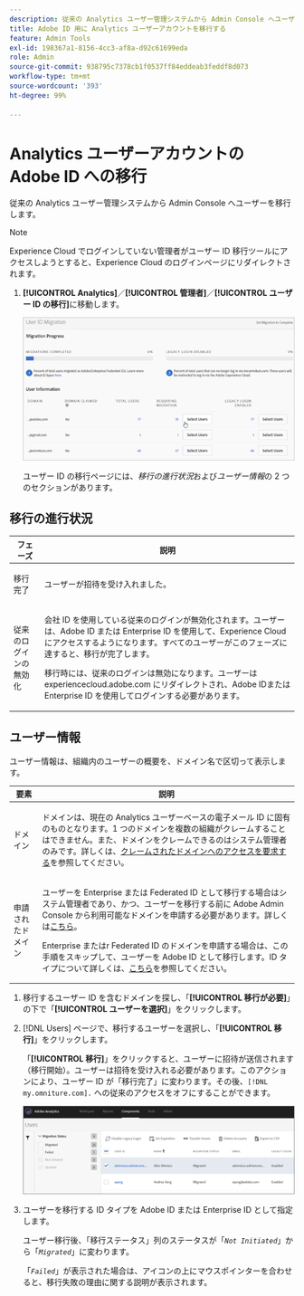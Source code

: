 ```yaml
---
description: 従来の Analytics ユーザー管理システムから Admin Console へユーザーを移行します。
title: Adobe ID 用に Analytics ユーザーアカウントを移行する
feature: Admin Tools
exl-id: 198367a1-8156-4cc3-af8a-d92c61699eda
role: Admin
source-git-commit: 938795c7378cb1f0537ff84eddeab3feddf8d073
workflow-type: tm+mt
source-wordcount: '393'
ht-degree: 99%

---
```


# Analytics ユーザーアカウントの Adobe ID への移行

従来の Analytics ユーザー管理システムから Admin Console へユーザーを移行します。

>[!NOTE]
>
>Experience Cloud でログインしていない管理者がユーザー ID 移行ツールにアクセスしようとすると、Experience Cloud のログインページにリダイレクトされます。

1. **[!UICONTROL Analytics]**／**[!UICONTROL 管理者]**／**[!UICONTROL ユーザー ID の移行]**&#x200B;に移動します。

   ![](/help/admin/admin/user-management2/user-migration/assets/migration-progress.png)

   ユーザー ID の移行ページには、*移行の進行状況*&#x200B;および&#x200B;*ユーザー情報*&#x200B;の 2 つのセクションがあります。

## 移行の進行状況

<table id="table_F9F1CFF762C745E198CB075A02BA2DDA"> 
   <thead> 
   <tr> 
      <th colname="col1" class="entry"> フェーズ </th> 
      <th colname="col2" class="entry"> 説明 </th> 
   </tr>
   </thead>
   <tbody> 
   <tr> 
      <td colname="col1"> <p>移行完了 </p> </td> 
      <td colname="col2"> <p>ユーザーが招待を受け入れました。 </p> </td> 
   </tr> 
   <tr> 
      <td colname="col1"> <p>従来のログインの無効化 </p> </td> 
      <td colname="col2"> <p>会社 ID を使用している従来のログインが無効化されます。ユーザーは、Adobe ID または Enterprise ID を使用して、Experience Cloud にアクセスするようになります。すべてのユーザーがこのフェーズに達すると、移行が完了します。 </p> <p>移行時には、従来のログインは無効になります。ユーザーは <span class="filepath"> experiencecloud.adobe.com</span> にリダイレクトされ、Adobe IDまたは Enterprise ID を使用してログインする必要があります。 </p> </td> 
   </tr> 
   </tbody> 
   </table>

## ユーザー情報

ユーザー情報は、組織内のユーザーの概要を、ドメイン名で区切って表示します。

<table id="table_3822E27AF81E4A188562FEB5131548A5"> 
<thead> 
<tr> 
   <th colname="col1" class="entry"> 要素 </th> 
   <th colname="col2" class="entry"> 説明 </th> 
</tr>
</thead>
<tbody> 
<tr> 
   <td colname="col1"> <p>ドメイン </p> </td> 
   <td colname="col2"> <p>ドメインは、現在の Analytics ユーザーベースの電子メール ID に固有のものとなります。1 つのドメインを複数の組織がクレームすることはできません。また、ドメインをクレームできるのはシステム管理者のみです。詳しくは、<a href="https://helpx.adobe.com/jp/enterprise/help/request-access-to-claimed-domain.html">クレームされたドメインへのアクセスを要求する</a>を参照してください。 </p> </td> 
</tr> 
<tr> 
   <td colname="col1"> <p>申請されたドメイン </p> </td> 
   <td colname="col2"> <p>ユーザーを Enterprise または Federated ID として移行する場合はシステム管理者であり、かつ、ユーザーを移行する前に Adobe Admin Console から利用可能なドメインを申請する必要があります。詳しくは<a href="https://helpx.adobe.com/jp/enterprise/help/identity.html">こちら</a>。 </p> <p>Enterprise またはr Federated ID のドメインを申請する場合は、この手順をスキップして、ユーザーを Adobe ID として移行します。ID タイプについて詳しくは、<a href="https://helpx.adobe.com/jp/enterprise/help/identity.html">こちら</a>を参照してください。 </p> </td> 
</tr> 
</tbody> 
</table>

1. 移行するユーザー ID を含むドメインを探し、「**[!UICONTROL 移行が必要]**」の下で「**[!UICONTROL ユーザーを選択]**」をクリックします。
1. [!DNL Users] ページで、移行するユーザーを選択し、「**[!UICONTROL 移行]**」をクリックします。

   「**[!UICONTROL 移行]**」をクリックすると、ユーザーに招待が送信されます（移行開始）。ユーザーは招待を受け入れる必要があります。このアクションにより、ユーザー ID が「移行完了」に変わります。その後、`[!DNL my.omniture.com].` への従来のアクセスをオフにすることができます。

   ![](/help/admin/admin/user-management2/user-migration/assets/user-info.png)

1. ユーザーを移行する ID タイプを Adobe ID または Enterprise ID として指定します。

   ユーザー移行後、「移行ステータス」列のステータスが「*`Not Initiated`*」から「*`Migrated`*」に変わります。

   「*`Failed`*」が表示された場合は、アイコンの上にマウスポインターを合わせると、移行失敗の理由に関する説明が表示されます。
